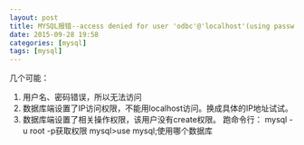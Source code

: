 ```yaml
---
layout: post
title: MYSQL报错--access denied for user 'odbc'@'localhost'(using password NO)
date: 2015-09-28 19:58
categories: [mysql]
tags: [mysql]
---
```

几个可能：
1. 用户名、密码错误，所以无法访问
2. 数据库端设置了IP访问权限，不能用localhost访问。换成具体的IP地址试试。
3. 数据库端设置了相关操作权限，该用户没有create权限。
跑命令行：
mysql -u root -p获取权限
mysql>use mysql;使用哪个数据库
